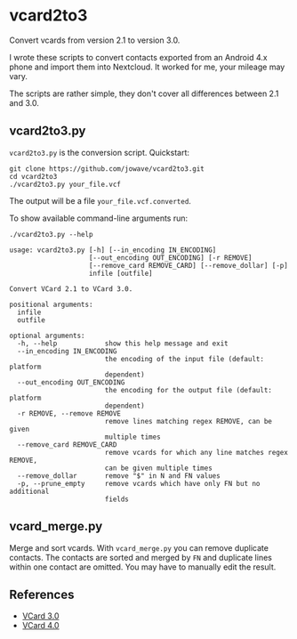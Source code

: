 # vcard2to3

Convert vcards from version 2.1 to version 3.0.

I wrote these scripts to convert contacts exported from an Android 4.x phone and import them into Nextcloud. It worked for me, your mileage may vary.

The scripts are rather simple, they don't cover all differences between 2.1 and 3.0.


## vcard2to3.py

`vcard2to3.py` is the conversion script.
Quickstart:

    git clone https://github.com/jowave/vcard2to3.git
    cd vcard2to3
    ./vcard2to3.py your_file.vcf
    
The output will be a file `your_file.vcf.converted`.

To show available command-line arguments run:

    ./vcard2to3.py --help

    usage: vcard2to3.py [-h] [--in_encoding IN_ENCODING]
                        [--out_encoding OUT_ENCODING] [-r REMOVE]
                        [--remove_card REMOVE_CARD] [--remove_dollar] [-p]
                        infile [outfile]

    Convert VCard 2.1 to VCard 3.0.

    positional arguments:
      infile
      outfile

    optional arguments:
      -h, --help            show this help message and exit
      --in_encoding IN_ENCODING
                            the encoding of the input file (default: platform
                            dependent)
      --out_encoding OUT_ENCODING
                            the encoding for the output file (default: platform
                            dependent)
      -r REMOVE, --remove REMOVE
                            remove lines matching regex REMOVE, can be given
                            multiple times
      --remove_card REMOVE_CARD
                            remove vcards for which any line matches regex REMOVE,
                            can be given multiple times
      --remove_dollar       remove "$" in N and FN values
      -p, --prune_empty     remove vcards which have only FN but no additional
                            fields

## vcard_merge.py

Merge and sort vcards. With `vcard_merge.py` you can remove duplicate contacts. The contacts are sorted and merged by `FN` and duplicate lines within one contact are omitted.
You may have to manually edit the result.

## References

* [VCard 3.0](https://tools.ietf.org/html/rfc2426)
* [VCard 4.0](https://tools.ietf.org/html/rfc6350)
